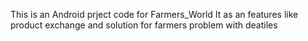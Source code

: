 This is an Android prject code for Farmers_World 
It as an features like product exchange and solution for farmers problem with deatiles
